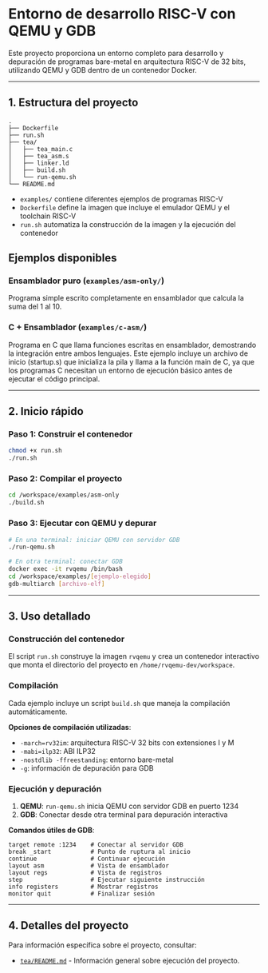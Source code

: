 # Entorno de desarrollo RISC-V con QEMU y GDB

Este proyecto proporciona un entorno completo para desarrollo y depuración de programas bare-metal en arquitectura RISC-V de 32 bits, utilizando QEMU y GDB dentro de un contenedor Docker.

---

## 1. Estructura del proyecto

```
.
├── Dockerfile
├── run.sh
├── tea/ 
│   ├── tea_main.c
│   ├── tea_asm.s
│   ├── linker.ld
│   ├── build.sh
│   └── run-qemu.sh
└── README.md
```

- `examples/` contiene diferentes ejemplos de programas RISC-V
- `Dockerfile` define la imagen que incluye el emulador QEMU y el toolchain RISC-V
- `run.sh` automatiza la construcción de la imagen y la ejecución del contenedor

## Ejemplos disponibles

### Ensamblador puro (`examples/asm-only/`)
Programa simple escrito completamente en ensamblador que calcula la suma del 1 al 10.

### C + Ensamblador (`examples/c-asm/`)
Programa en C que llama funciones escritas en ensamblador, demostrando la integración entre ambos lenguajes. Este ejemplo incluye un archivo de inicio (startup.s) que inicializa la pila y llama a la función main de C, ya que los programas C necesitan un entorno de ejecución básico antes de ejecutar el código principal.

---

## 2. Inicio rápido

### Paso 1: Construir el contenedor
```bash
chmod +x run.sh
./run.sh
```

### Paso 2: Compilar el proyecto
```bash
cd /workspace/examples/asm-only
./build.sh
```

### Paso 3: Ejecutar con QEMU y depurar
```bash
# En una terminal: iniciar QEMU con servidor GDB
./run-qemu.sh

# En otra terminal: conectar GDB
docker exec -it rvqemu /bin/bash
cd /workspace/examples/[ejemplo-elegido]
gdb-multiarch [archivo-elf]
```

---

## 3. Uso detallado

### Construcción del contenedor
El script `run.sh` construye la imagen `rvqemu` y crea un contenedor interactivo que monta el directorio del proyecto en `/home/rvqemu-dev/workspace`.

### Compilación
Cada ejemplo incluye un script `build.sh` que maneja la compilación automáticamente.

**Opciones de compilación utilizadas**:
- `-march=rv32im`: arquitectura RISC-V 32 bits con extensiones I y M
- `-mabi=ilp32`: ABI ILP32
- `-nostdlib -ffreestanding`: entorno bare-metal
- `-g`: información de depuración para GDB

### Ejecución y depuración
1. **QEMU**: `run-qemu.sh` inicia QEMU con servidor GDB en puerto 1234
2. **GDB**: Conectar desde otra terminal para depuración interactiva

**Comandos útiles de GDB**:
```gdb
target remote :1234    # Conectar al servidor GDB
break _start           # Punto de ruptura al inicio
continue               # Continuar ejecución
layout asm             # Vista de ensamblador
layout regs            # Vista de registros
step                   # Ejecutar siguiente instrucción
info registers         # Mostrar registros
monitor quit           # Finalizar sesión
```

---

## 4. Detalles del proyecto

Para información específica sobre el proyecto, consultar:
- [`tea/README.md`](tea/README.md) - Información general sobre ejecución del proyecto.

